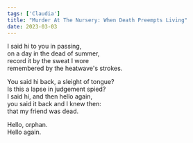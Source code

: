 ```yaml
---
tags: ['Claudia']
title: "Murder At The Nursery: When Death Preempts Living"
date: 2023-03-03
---
```


I said hi to you in passing,  
on a day in the dead of summer,  
record it by the sweat I wore  
remembered by the heatwave's strokes.

You said hi back, a sleight of tongue?  
Is this a lapse in judgement spied?  
I said hi, and then hello again,  
you said it back and I knew then:  
that my friend was dead.

Hello, orphan.  
Hello again.
